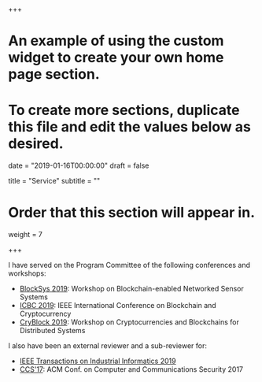 +++
# An example of using the custom widget to create your own home page section.
# To create more sections, duplicate this file and edit the values below as desired.

date = "2019-01-16T00:00:00"
draft = false

title = "Service"
subtitle = ""

# Order that this section will appear in.
weight = 7

+++

I have served on the Program Committee of the following conferences and workshops:

- [BlockSys 2019](https://sensysblockchain.github.io/): Workshop on Blockchain-enabled Networked Sensor Systems
- [ICBC 2019](http://icbc2019.ieee-icbc.org/): IEEE International Conference on Blockchain and Cryptocurrency
- [CryBlock 2019](http://www.cryblock.org/): Workshop on Cryptocurrencies and Blockchains for Distributed Systems

I also have been an external reviewer and a sub-reviewer for:

- [IEEE Transactions on Industrial Informatics 2019](http://www.ieee-ies.org/pubs/transactions-on-industrial-informatics)
- [CCS'17](https://ccs2017.sigsac.org/): ACM Conf. on Computer and Communications Security 2017